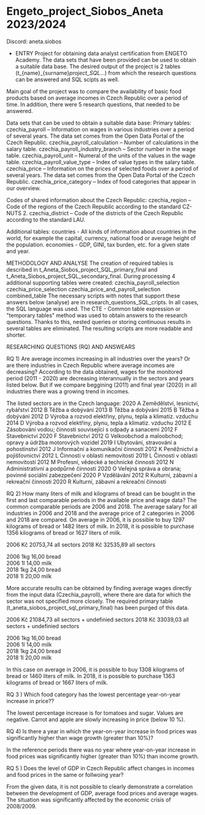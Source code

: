 # Engeto_project_Siobos_Aneta 2023/2024
Discord: aneta.siobos

- ENTRY 
Project for obtaining data analyst certification from ENGETO Academy.
The data sets that have been provided can be used to obtain a suitable data base. The desired output of the project is 2 tables (t_{name}_{surname}_project_SQL_...) from which the research questions can be answered and SQL scipts as well. 

Main goal of the project was to compare the availability of basic food products based on average incomes in Czech Republic over a period of time. In addition, there were 5 research questions, that needed to be answered.

Data sets that can be used to obtain a suitable data base:
Primary tables:
czechia_payroll – Information on wages in various industries over a period of several years. The data set comes from the Open Data Portal of the Czech Republic.
czechia_payroll_calculation – Number of calculations in the salary table.
czechia_payroll_industry_branch – Sector number in the wage table.
czechia_payroll_unit – Numeral of the units of the values ​​in the wage table.
czechia_payroll_value_type – Index of value types in the salary table.
czechia_price – Information on the prices of selected foods over a period of several years. The data set comes from the Open Data Portal of the Czech Republic.
czechia_price_category – Index of food categories that appear in our overview.

Codes of shared information about the Czech Republic:
czechia_region – Code of the regions of the Czech Republic according to the standard CZ-NUTS 2.
czechia_district – Code of the districts of the Czech Republic according to the standard LAU.

Additional tables:
countries - All kinds of information about countries in the world, for example the capital, currency, national food or average height of the population.
economies - GDP, GINI, tax burden, etc. for a given state and year.

METHODOLOGY AND ANALYSE
The creation of required tables is described in t_Aneta_Siobos_project_SQL_primary_final and t_Aneta_Siobos_project_SQL_secondary_final. During processing 4 additional supporting tables were created: 
czechia_payroll_selection
czechia_price_selection 
czechia_price_and_payroll_selection
combined_table
The necessary scripts with notes that support these answers below (analyse) are in research_questions_SQL_cripts. In all cases, the SQL language was used. The CTE - Common table expression or "temporary tables" method was used to obtain answers to the research questions. Thanks to this, nested queries or storing continuous results in several tables are eliminated. The resulting scripts are more readable and shorter.

RESEARCHING QUESTIONS (RQ) AND ANSWEARS

RQ 1) Are average incomes increasing in all industries over the years? Or are there industries in Czech Republic where average incomes are decreasing?
According to the data obtained, wages for the monitored period (2011 - 2020) are decreasing interannually in the sectors and years listed below. But if we compare beggining (2011) and final year (2020) in all industries there was a growing trend in incomes.

The listed sectors are in the Czech language:
2020	A	Zemědělství, lesnictví, rybářství
2012	B	Těžba a dobývání
2013	B	Těžba a dobývání
2015	B	Těžba a dobývání
2012	D	Výroba a rozvod elektřiny, plynu, tepla a klimatiz. vzduchu
2014	D	Výroba a rozvod elektřiny, plynu, tepla a klimatiz. vzduchu
2012	E	Zásobování vodou; činnosti související s odpady a sanacemi
2012	F	Stavebnictví
2020	F	Stavebnictví
2012	G	Velkoobchod a maloobchod; opravy a údržba motorových vozidel
2019	I	Ubytování, stravování a pohostinství
2012	J	Informační a komunikační činnosti
2012	K	Peněžnictví a pojišťovnictví
2012	L	Činnosti v oblasti nemovitostí
2019	L	Činnosti v oblasti nemovitostí
2012	M	Profesní, vědecké a technické činnosti
2012	N	Administrativní a podpůrné činnosti
2020	O	Veřejná správa a obrana; povinné sociální zabezpečení
2020	P	Vzdělávání
2012	R	Kulturní, zábavní a rekreační činnosti
2020	R	Kulturní, zábavní a rekreační činnosti


RQ 2) How many liters of milk and kilograms of bread can be bought in the first and last comparable periods in the available price and wage data?
The common comparable periods are 2006 and 2018. The average salary for all industries in 2006 and 2018 and the average price of 2 categories in 2006 and 2018 are compared. 
On average in 2006, it is possible to buy 1297 kilograms of bread or 1482 liters of milk. In 2018, it is possible to purchase 1356 kilograms of bread or 1627 liters of milk.

2006	Kč	20753,74	all sectors	
2018	Kč	32535,89	all sectors	

2006	1kg	16,00	bread	
2006	1l	14,00	milk	
2018	1kg	24,00	bread	
2018	1l	20,00	milk	

More accurate results can be obtained by finding average wages directly from the input data (Czechia_payroll), where there are data for which the sector was not specified more closely. The required primary table (t_aneta_siobos_project_sql_primary_final) has been purged of this data.

2006 Kč	21084,73 all sectors + undefinied sectors
2018 Kč	33039,03 all sectors + undefinied sectors

2006	1kg	16,00	bread	
2006	1l	14,00	milk	
2018	1kg	24,00	bread	
2018	1l	20,00	milk	

In this case on average in 2006, it is possible to buy 1308 kilograms of bread or 1460 liters of milk. In 2018, it is possible to purchase 1363 kilograms of bread or 1667 liters of milk.

RQ 3 ) Which food category has the lowest percentage year-on-year increase in price??

The lowest percentage increase is for tomatoes and sugar. Values ​​are negative. 
Carrot and apple are slowly increasing in price (below 10 %). 

RQ 4) Is there a year in which the year-on-year increase in food prices was significantly higher than wage growth (greater than 10%)?

In the reference periods there was no year where year-on-year increase in food prices was significantly higher (greater than 10%) than income growth.

RQ 5 ) Does the level of GDP in Czech Republic affect changes in incomes and food prices in the same or follwoing year?

From the given data, it is not possible to clearly demonstrate a correlation between the development of GDP, average food prices and average wages. The situation was significantly affected by the economic crisis of 2008/2009.

